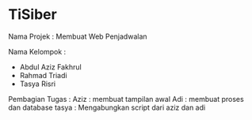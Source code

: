 # TiSiber
Nama Projek : Membuat Web Penjadwalan

Nama Kelompok :
- Abdul Aziz Fakhrul
- Rahmad Triadi
- Tasya Risri

Pembagian Tugas :
Aziz : membuat tampilan awal
Adi : membuat proses dan database
tasya : Mengabungkan script dari aziz dan adi
